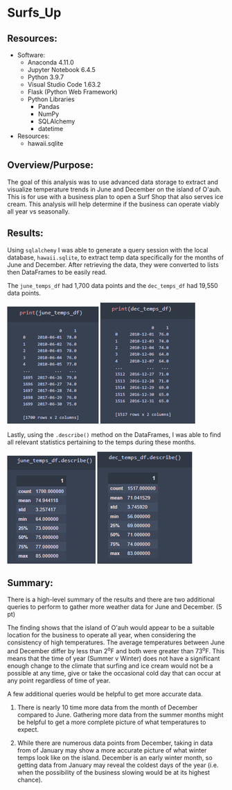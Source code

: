 # Surfs_Up

## Resources:
*   Software:
    *   Anaconda 4.11.0
    *   Jupyter Notebook 6.4.5
    *   Python 3.9.7
    *   Visual Studio Code 1.63.2
    *   Flask (Python Web Framework)
    *   Python Libraries
        *   Pandas
        *   NumPy
        *   SQLAlchemy
        *   datetime
*   Resources:
    *   hawaii.sqlite

## Overview/Purpose:

The goal of this analysis was to use advanced data storage to extract and visualize temperature trends in June and December on the island of O'auh. This is for use with a business plan to open a Surf Shop that also serves ice cream. This analysis will help determine if the business can operate viably all year vs seasonally.

## Results:

Using `sqlalchemy` I was able to generate a query session with the local database, `hawaii.sqlite`, to extract temp data specifically for the months of June and December. After retrieving the data, they were converted to lists then DataFrames to be easily read. 

The `june_temps_df` had 1,700 data points and the `dec_temps_df` had 19,550 data points.

![](images/june_temps_df.png)
![](images/dec_temps_df.png)

Lastly, using the `.describe()` method on the DataFrames, I was able to find all relevant statistics pertaining to the temps during these months.

![](images/june_temps_df.describe().png)
![](images/dec_temps_df.describe().png)

## Summary:

There is a high-level summary of the results and there are two additional queries to perform to gather more weather data for June and December. (5 pt)

The finding shows that the island of O'auh would appear to be a suitable location for the business to operate all year, when considering the consistency of high temperatures. The average temperatures between June and December differ by less than 2<sup>o</sup>F and both were greater than 73<sup>o</sup>F. This means that the time of year (Summer v Winter) does not have a significant enough change to the climate that surfing and ice cream would not be a possible at any time, give or take the occasional cold day that can occur at any point regardless of time of year.

A few additional queries would be helpful to get more accurate data.

1. There is nearly 10 time more data from the month of December compared to June. Gathering more data from the summer months might be helpful to get a more complete picture of what temperatures to expect.

2. While there are numerous data points from December, taking in data from of January may show a more accurate picture of what winter temps look like on the island. December is an early winter month, so getting data from January may reveal the coldest days of the year (i.e. when the possibility of the business slowing would be at its highest chance).
